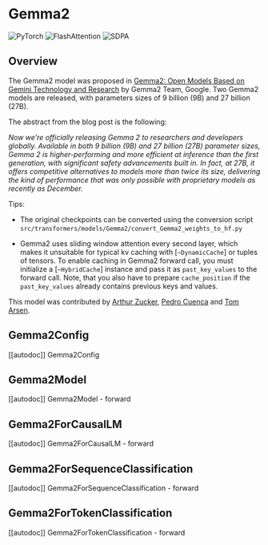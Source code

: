 
<!--Copyright 2024 The HuggingFace Team. All rights reserved.

Licensed under the Apache License, Version 2.0 (the "License"); you may not use this file except in compliance with
the License. You may obtain a copy of the License at

http://www.apache.org/licenses/LICENSE-2.0

Unless required by applicable law or agreed to in writing, software distributed under the License is distributed on
an "AS IS" BASIS, WITHOUT WARRANTIES OR CONDITIONS OF ANY KIND, either express or implied. See the License for the
specific language governing permissions and limitations under the License.

⚠️ Note that this file is in Markdown but contain specific syntax for our doc-builder (similar to MDX) that may not be
rendered properly in your Markdown viewer.

-->

# Gemma2

<div class="flex flex-wrap space-x-1">
<img alt="PyTorch" src="https://img.shields.io/badge/PyTorch-DE3412?style=flat&logo=pytorch&logoColor=white">
<img alt="FlashAttention" src="https://img.shields.io/badge/%E2%9A%A1%EF%B8%8E%20FlashAttention-eae0c8?style=flat">
<img alt="SDPA" src="https://img.shields.io/badge/SDPA-DE3412?style=flat&logo=pytorch&logoColor=white">
</div>

## Overview

The Gemma2 model was proposed in [Gemma2: Open Models Based on Gemini Technology and Research](https://blog.google/technology/developers/google-gemma-2/) by Gemma2 Team, Google.
Two Gemma2 models are released, with parameters sizes of 9 billion (9B) and 27 billion (27B).

The abstract from the blog post is the following:

*Now we’re officially releasing Gemma 2 to researchers and developers globally. Available in both 9 billion (9B) and 27 billion (27B) parameter sizes, Gemma 2 is higher-performing and more efficient at inference than the first generation, with significant safety advancements built in. In fact, at 27B, it offers competitive alternatives to models more than twice its size, delivering the kind of performance that was only possible with proprietary models as recently as December.*

Tips:

- The original checkpoints can be converted using the conversion script `src/transformers/models/Gemma2/convert_Gemma2_weights_to_hf.py` 

<Tip warning={true}>

- Gemma2 uses sliding window attention every second layer, which makes it unsuitable for typical kv caching with [`~DynamicCache`] or tuples of tensors. To enable caching in Gemma2 forward call, you must initialize a [`~HybridCache`] instance and pass it as `past_key_values` to the forward call. Note, that you also have to prepare `cache_position` if the `past_key_values` already contains previous keys and values.

</Tip>

This model was contributed by [Arthur Zucker](https://huggingface.co/ArthurZ), [Pedro Cuenca](https://huggingface.co/pcuenq) and [Tom Arsen]().


## Gemma2Config

[[autodoc]] Gemma2Config

## Gemma2Model

[[autodoc]] Gemma2Model
    - forward

## Gemma2ForCausalLM

[[autodoc]] Gemma2ForCausalLM
    - forward

## Gemma2ForSequenceClassification

[[autodoc]] Gemma2ForSequenceClassification
    - forward

## Gemma2ForTokenClassification

[[autodoc]] Gemma2ForTokenClassification
    - forward
